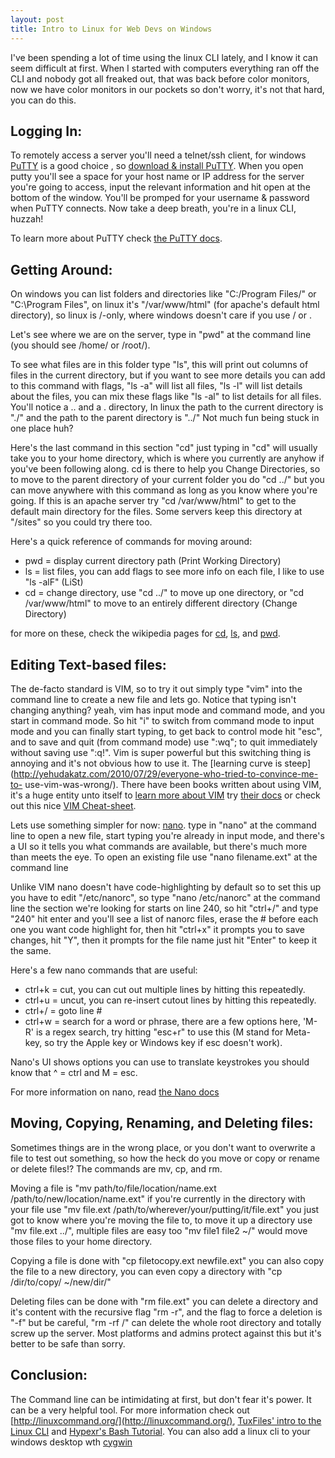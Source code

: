 ```yaml
--- 
layout: post 
title: Intro to Linux for Web Devs on Windows 
--- 
```


I've been spending a lot of time using the linux CLI lately, and I know it can
seem difficult at first. When I started with computers everything ran off the
CLI and nobody got all freaked out, that was back before color monitors, now
we have color monitors in our pockets so don't worry, it's not that hard, you
can do this.

## Logging In:

To remotely access a server you'll need a telnet/ssh client, for windows
[PuTTY](http://www.putty.org/) is a good choice , so [download & install
PuTTY](http://www.chiark.greenend.org.uk/~sgtatham/putty/download.html).  When
you open putty you'll see a space for your host name or IP address for the
server you're going to access,  input the relevant information and hit open at
the bottom of the window. You'll be promped for your username & password when
PuTTY connects. Now take a deep breath, you're in a linux CLI, huzzah!

To learn more about PuTTY check [the PuTTY
docs](http://the.earth.li/~sgtatham/putty/0.61/htmldoc/).

## Getting Around:

On windows you can list folders and directories like "C:/Program Files/" or
"C:\Program Files\", on linux it's "/var/www/html" (for apache's default html
directory), so linux is /-only, where windows doesn't care if you use / or \.

Let's see where we are on the server, type in "pwd" at the command line (you
should see /home/ or /root/).

To see what files are in this folder type "ls", this will print out columns of
files in the current directory, but if you want to see more details you can
add to this command with flags, "ls -a" will list all files, "ls -l" will list
details about the files, you can mix these flags like "ls -al" to list details
for all files. You'll notice a .. and a . directory, In linux the path to the
current directory is "./" and the path to the parent directory is "../" Not
much fun being stuck in one place huh?

Here's the last command in this section "cd" just typing in "cd" will usually
take you to your home directory, which is where you currently are anyhow if
you've been following along. cd is there to help you Change Directories, so to
move to the parent directory of your current folder you do "cd ../" but you
can move anywhere with this command as long as you know where you're going. If
this is an apache server try "cd /var/www/html" to get to the default main
directory for the files. Some servers keep this directory at "/sites" so you
could try there too.

Here's a quick reference of commands for moving around:

  * pwd = display current directory path (Print Working Directory)
  * ls = list files, you can add flags to see more info on each file, I like to use "ls -alF" (LiSt) 
  * cd = change directory, use "cd ../" to move up one directory, or "cd /var/www/html" to move to an entirely different directory (Change Directory)

for more on these, check the wikipedia pages for
[cd](http://en.wikipedia.org/wiki/Cd_\(command\)),
[ls](http://en.wikipedia.org/wiki/Ls), and
[pwd](http://en.wikipedia.org/wiki/Pwd).

## Editing Text-based files:

The de-facto standard is VIM, so to try it out simply type "vim" into the
command line to create a new file and lets go. Notice that typing isn't
changing anything? yeah, vim has input mode and command mode, and you start in
command mode. So hit "i" to switch from command mode to input mode and you can
finally start typing, to get back to control mode hit "esc", and to save and
quit (from command mode) use ":wq"; to quit immediately without saving use
":q!". Vim is super powerful but this switching thing is annoying and it's not
obvious how to use it. The [learning curve is
steep](http://yehudakatz.com/2010/07/29/everyone-who-tried-to-convince-me-to-
use-vim-was-wrong/). There have been books written about using VIM, it's a
huge entity unto itself to [learn more about VIM](http://www.vim.org/docs.php)
try [their docs](http://www.vim.org/docs.php) or check out this nice [VIM
Cheat-sheet](http://michael.peopleofhonoronly.com/vim/).

Lets use something simpler for now: [nano](http://www.nano-editor.org/). type
in "nano" at the command line to open a new file, start typing you're already
in input mode, and there's a UI so it tells you what commands are available,
but there's much more than meets the eye. To open an existing file use "nano
filename.ext" at the command line

Unlike VIM nano doesn't have code-highlighting by default so to set this up
you have to edit "/etc/nanorc", so type "nano /etc/nanorc" at the command line
the section we're looking for starts on line 240, so hit "ctrl+/" and type
"240" hit enter and you'll see a list of nanorc files, erase the # before each
one you want code highlight for, then hit "ctrl+x" it prompts you to save
changes, hit "Y", then it prompts for the file name just hit "Enter" to keep
it the same.

Here's a few nano commands that are useful:

  * ctrl+k = cut, you can cut out multiple lines by hitting this repeatedly.
  * ctrl+u = uncut, you can re-insert cutout lines by hitting this repeatedly.
  * ctrl+/ = goto line #
  * ctrl+w = search for a word or phrase, there are a few options here, 'M-R' is a regex search, try hitting "esc+r" to use this (M stand for Meta-key, so try the Apple key or Windows key if esc doesn't work).

Nano's UI shows options you can use to translate keystrokes you should know
that ^ = ctrl and M = esc.

For more information on nano, read [the Nano docs](http://www.nano-editor.org/dist/v2.2/nano.html)

## Moving, Copying, Renaming, and Deleting files:

Sometimes things are in the wrong place, or you don't want to overwrite a file
to test out something, so how the heck do you move or copy or rename or delete
files!? The commands are mv, cp, and rm.

Moving a file is "mv path/to/file/location/name.ext
/path/to/new/location/name.ext" if you're currently in the directory with your
file use "mv file.ext /path/to/wherever/your/putting/it/file.ext" you just
got to know where you're moving the file to, to move it up a directory use "mv
file.ext ../", multiple files are easy too "mv file1 file2 ~/" would move
those files to your home directory.

Copying a file is done with "cp filetocopy.ext newfile.ext" you can also copy
the file to a new directory, you can even copy a directory with "cp
/dir/to/copy/ ~/new/dir/"

Deleting files can be done with "rm file.ext" you can delete a directory and
it's content with the recursive flag "rm -r", and the flag to force a deletion is "-f" but be
careful, "rm -rf /" can delete the whole root directory and totally screw up
the server. Most platforms and admins protect against this but it's better to
be safe than sorry.

## Conclusion:

The Command line can be intimidating at first, but don't fear it's power. It
can be a very helpful tool. For more information check out
[http://linuxcommand.org/](http://linuxcommand.org/), [TuxFiles' intro to the
Linux CLI](http://www.tuxfiles.org/linuxhelp/cli.html) and [Hypexr's Bash
Tutorial](http://www.hypexr.org/bash_tutorial.php). You can also add a linux
cli to your windows desktop wth [cygwin](http://www.cygwin.com/)

